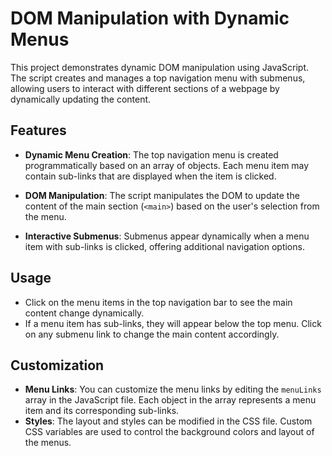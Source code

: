 # DOM Manipulation with Dynamic Menus

This project demonstrates dynamic DOM manipulation using JavaScript. The script creates and manages a top navigation menu with submenus, allowing users to interact with different sections of a webpage by dynamically updating the content.

## Features

- **Dynamic Menu Creation**: The top navigation menu is created programmatically based on an array of objects. Each menu item may contain sub-links that are displayed when the item is clicked.
- **DOM Manipulation**: The script manipulates the DOM to update the content of the main section (`<main>`) based on the user's selection from the menu.

- **Interactive Submenus**: Submenus appear dynamically when a menu item with sub-links is clicked, offering additional navigation options.

## Usage

- Click on the menu items in the top navigation bar to see the main content change dynamically.
- If a menu item has sub-links, they will appear below the top menu. Click on any submenu link to change the main content accordingly.

## Customization

- **Menu Links**: You can customize the menu links by editing the `menuLinks` array in the JavaScript file. Each object in the array represents a menu item and its corresponding sub-links.
- **Styles**: The layout and styles can be modified in the CSS file. Custom CSS variables are used to control the background colors and layout of the menus.
